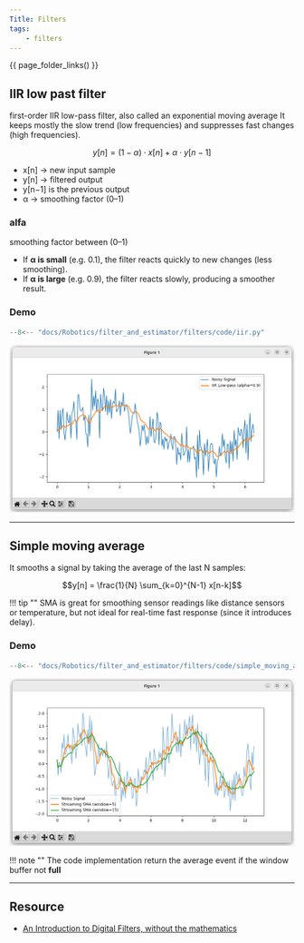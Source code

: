 ```yaml
---
Title: Filters
tags:
    - filters
---
```


{{ page_folder_links() }}

## IIR low past filter
first-order IIR low-pass filter, also called an exponential moving average
It keeps mostly the slow trend (low frequencies) and suppresses fast changes (high frequencies).


$$y[n] = (1 - \alpha) \cdot x[n] + \alpha \cdot y[n-1]$$

- x[n] → new input sample
- y[n] → filtered output
- y[n−1] is the previous output
- α → smoothing factor (0–1)


### alfa
smoothing factor between (0–1)

- If **α is small** (e.g. 0.1), the filter reacts quickly to new changes (less smoothing).
- If **α is large** (e.g. 0.9), the filter reacts slowly, producing a smoother result.


### Demo
```python
--8<-- "docs/Robotics/filter_and_estimator/filters/code/iir.py"
```




![alt text](images/iir_lowpass.png)


---

## Simple moving average
It smooths a signal by taking the average of the last N samples:

$$y[n] = \frac{1}{N} \sum_{k=0}^{N-1} x[n-k]$$

!!! tip ""
    SMA is great for smoothing sensor readings like distance sensors or temperature, but not ideal for real-time fast response (since it introduces delay).
     
### Demo
```python
--8<-- "docs/Robotics/filter_and_estimator/filters/code/simple_moving_average.py"
```

![alt text](images/simple_moving_average.png)

!!! note ""
    The code implementation return the average event if the window buffer not **full**
     
---

## Resource
- [An Introduction to Digital Filters, without the mathematics](https://youtu.be/Qmd685msY-Y?list=PLbqhA-NKGP6Afr_KbPUuy_yIBpPR4jzWo)